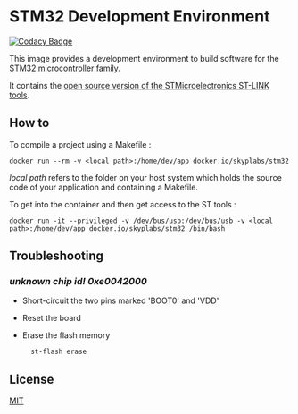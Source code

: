 # STM32 Development Environment

[![Codacy Badge](https://api.codacy.com/project/badge/Grade/6902da542a5f4ea2b042255cff38c96a)](https://www.codacy.com/app/skyper/stm32-dockerfile?utm_source=github.com&amp;utm_medium=referral&amp;utm_content=SkypLabs/stm32-dockerfile&amp;utm_campaign=Badge_Grade)

This image provides a development environment to build software for the [STM32 microcontroller family][1].

It contains the [open source version of the STMicroelectronics ST-LINK tools][2].

## How to

To compile a project using a Makefile :

    docker run --rm -v <local path>:/home/dev/app docker.io/skyplabs/stm32

*local path* refers to the folder on your host system which holds the source code of your application and containing a Makefile.

To get into the container and then get access to the ST tools :

    docker run -it --privileged -v /dev/bus/usb:/dev/bus/usb -v <local path>:/home/dev/app docker.io/skyplabs/stm32 /bin/bash

## Troubleshooting

### *unknown chip id! 0xe0042000*

* Short-circuit the two pins marked 'BOOT0' and 'VDD'
* Reset the board
* Erase the flash memory

        st-flash erase

## License

[MIT][3]

 [1]: http://www.st.com/web/en/catalog/mmc/FM141/SC1169
 [2]: https://github.com/texane/stlink
 [3]: http://opensource.org/licenses/MIT
